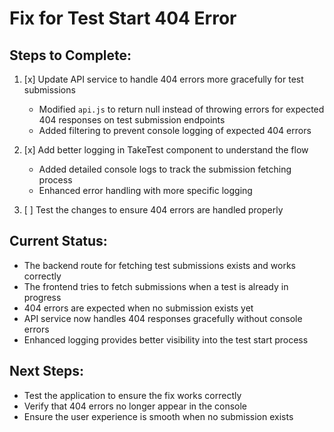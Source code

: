 # Fix for Test Start 404 Error

## Steps to Complete:

1. [x] Update API service to handle 404 errors more gracefully for test submissions
   - Modified `api.js` to return null instead of throwing errors for expected 404 responses on test submission endpoints
   - Added filtering to prevent console logging of expected 404 errors

2. [x] Add better logging in TakeTest component to understand the flow
   - Added detailed console logs to track the submission fetching process
   - Enhanced error handling with more specific logging

3. [ ] Test the changes to ensure 404 errors are handled properly

## Current Status:
- The backend route for fetching test submissions exists and works correctly
- The frontend tries to fetch submissions when a test is already in progress
- 404 errors are expected when no submission exists yet
- API service now handles 404 responses gracefully without console errors
- Enhanced logging provides better visibility into the test start process

## Next Steps:
- Test the application to ensure the fix works correctly
- Verify that 404 errors no longer appear in the console
- Ensure the user experience is smooth when no submission exists
